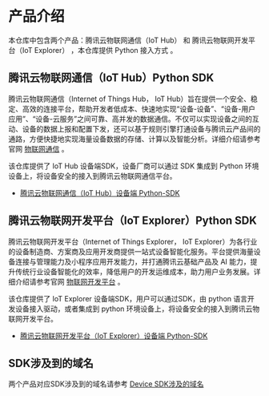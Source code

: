# 产品介绍

本仓库中包含两个产品：腾讯云物联网通信（IoT Hub） 和 腾讯云物联网开发平台（IoT Explorer） ，本仓库提供 Python 接入方式 。

## 腾讯云物联网通信（IoT Hub）Python SDK

腾讯云物联网通信（Internet of Things Hub， IoT Hub）旨在提供一个安全、稳定、高效的连接平台，帮助开发者低成本、快速地实现“设备-设备”、“设备-用户应用”、“设备-云服务”之间可靠、高并发的数据通信。不仅可以实现设备之间的互动、设备的数据上报和配置下发，还可以基于规则引擎打通设备与腾讯云产品间的通路，方便快捷地实现海量设备数据的存储、计算以及智能分析。详细介绍请参考官网 [物联网通信](https://cloud.tencent.com/document/product/634) 。

该仓库提供了 IoT Hub 设备端SDK，设备厂商可以通过 SDK 集成到 Python 环境设备上，将设备安全的接入到腾讯云物联网通信平台。

* [腾讯云物联网通信（IoT Hub）设备端 Python-SDK](hub/README.md)


## 腾讯云物联网开发平台（IoT Explorer）Python SDK

腾讯云物联网开发平台（Internet of Things Explorer， IoT Explorer）为各行业的设备制造商、方案商及应用开发商提供一站式设备智能化服务。平台提供海量设备连接与管理能力及小程序应用开发能力，并打通腾讯云基础产品及 AI 能力，提升传统行业设备智能化的效率，降低用户的开发运维成本，助力用户业务发展。详细介绍请参考官网 [物联网开发平台](https://cloud.tencent.com/document/product/1081) 。

该仓库提供了 IoT Explorer 设备端SDK，用户可以通过SDK，由 python 语言开发设备接入驱动，或者集成到 python 环境设备上，将设备安全的接入到腾讯云物联网开发平台。

* [腾讯云物联网开发平台（IoT Explorer）设备端 Python-SDK](explorer/README.md)


## SDK涉及到的域名

两个产品对应SDK涉及到的域名请参考 [Device SDK涉及的域名](https://github.com/tencentyun/iot-device-java/wiki/Device-SDK涉及的域名)
